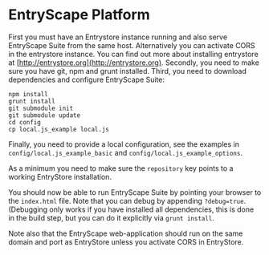 # EntryScape Platform

First you must have an Entrystore instance running and also serve EntryScape Suite from the same host. Alternatively you can activate CORS in the entrystore instance. You can find out more about installing entrystore at [http://entrystore.org](http://entrystore.org). Secondly, you need to make sure you have git, npm and grunt installed. Third, you need to download dependencies and configure EntryScape Suite:

    npm install
    grunt install
    git submodule init
    git submodule update
    cd config
    cp local.js_example local.js

Finally, you need to provide a local configuration, see the examples in `config/local.js_example_basic` and `config/local.js_example_options`.

As a minimum you need to make sure the `repository` key points to a working EntryStore installation.

You should now be able to run EntryScape Suite by pointing your browser to the `index.html` file. Note that you can debug by appending `?debug=true`. (Debugging only works if you have installed all dependencies, this is done in the build step, but you can do it explicitly via `grunt install`.

Note also that the EntryScape web-application should run on the same domain and port as EntryStore unless you activate CORS in EntryStore.